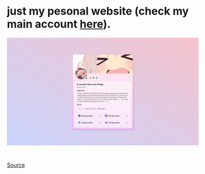 # just my pesonal website (check my main account <a href="https://github.com/MiyagawaMizu" target="_blank">here</a>).
![Preview](https://raw.githubusercontent.com/MiyagawaMizu/miyagawamizu.github.io/main/preview.png)
#
<a href="https://github.com/Domin-MND/profile-card" target="_blank">Source</a>
